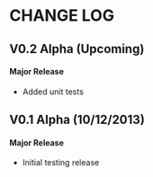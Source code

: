CHANGE LOG
==========


## V0.2 Alpha (Upcoming)
#### Major Release

* Added unit tests


## V0.1 Alpha (10/12/2013)
#### Major Release

* Initial testing release
